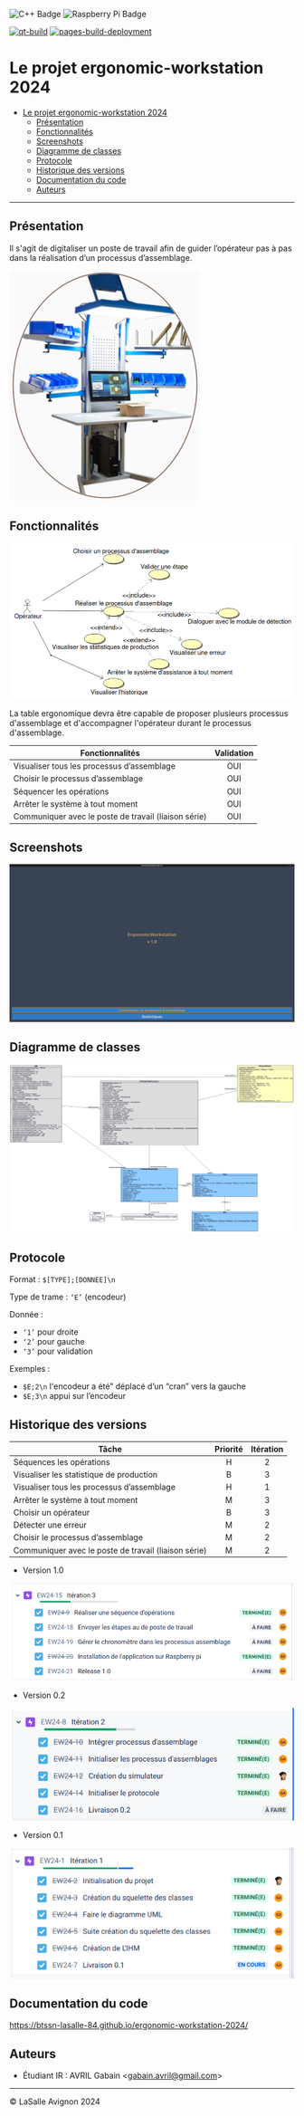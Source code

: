 ![C++ Badge](https://img.shields.io/badge/C%2B%2B-00599C?logo=cplusplus&logoColor=fff&style=plastic) ![Raspberry Pi Badge](https://img.shields.io/badge/Raspberry%20Pi-A22846?logo=raspberrypi&logoColor=fff&style=plastic)

[![qt-build](https://github.com/btssn-lasalle-84/ergonomic-workstation-2024/actions/workflows/make-qt.yml/badge.svg)](https://github.com/btssn-lasalle-84/ergonomic-workstation-2024/actions/workflows/make-qt.yml) [![pages-build-deployment](https://github.com/btssn-lasalle-84/ergonomic-workstation-2024/actions/workflows/pages/pages-build-deployment/badge.svg?branch=develop)](https://github.com/btssn-lasalle-84/ergonomic-workstation-2024/actions/workflows/pages/pages-build-deployment)

# Le projet ergonomic-workstation 2024

- [Le projet ergonomic-workstation 2024](#le-projet-ergonomic-workstation-2024)
  - [Présentation](#présentation)
  - [Fonctionnalités](#fonctionnalités)
  - [Screenshots](#screenshots)
  - [Diagramme de classes](#diagramme-de-classes)
  - [Protocole](#protocole)
  - [Historique des versions](#historique-des-versions)
  - [Documentation du code](#documentation-du-code)
  - [Auteurs](#auteurs)

---

## Présentation

Il s'agit de digitaliser un poste de travail afin de guider l’opérateur pas à pas dans la réalisation d’un processus d’assemblage.

![](images/ergonomic-workstation.png)

## Fonctionnalités

![](images/uc.png)

La table ergonomique devra être capable de proposer plusieurs processus d'assemblage et d'accompagner l'opérateur durant le  processus d'assemblage.

| Fonctionnalités                                      | Validation |
| ---------------------------------------------------- | :--------: |
| Visualiser tous les processus d’assemblage           |    OUI     |
| Choisir le processus d’assemblage                    |    OUI     |
| Séquencer les opérations                             |    OUI     |
| Arrêter le système à tout moment                     |    OUI     |
| Communiquer avec le poste de travail (liaison série) |    OUI     |

## Screenshots

![](images/screenshot-v1.0.gif)

## Diagramme de classes

![](images/classes-v1.0.png)

## Protocole

Format : `$[TYPE];[DONNEE]\n`

Type de trame : `‘E’` (encodeur)

Donnée :

- `‘1’` pour droite
- `‘2’` pour gauche
- `‘3’` pour validation

Exemples :

- `$E;2\n` l'encodeur a été” déplacé d’un “cran” vers la gauche 
- `$E;3\n` appui sur l’encodeur

## Historique des versions

|Tâche|Priorité|Itération|
|-----|:------:|:-------:|
|Séquences les opérations|H|2|
|Visualiser les statistique de production|B|3|
|Visualiser tous les processus d’assemblage|H|1|
|Arrêter le système à tout moment|M|3|
|Choisir un opérateur|B|3|
|Détecter une erreur|M|2|
|Choisir le processus d’assemblage|M|2|
|Communiquer avec le poste de travail (liaison série)|M|2|

- Version 1.0

![](images/jira-v1.0.png)

- Version 0.2

![](images/jira-v0.2.png)

- Version 0.1

![](images/jira-v0.1.png)

## Documentation du code

https://btssn-lasalle-84.github.io/ergonomic-workstation-2024/

## Auteurs

- Étudiant IR : AVRIL Gabain <<gabain.avril@gmail.com>>

---
©️ LaSalle Avignon 2024
